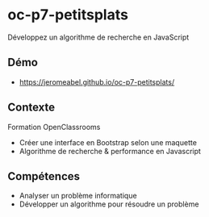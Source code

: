 # oc-p7-petitsplats
Développez un algorithme de recherche en JavaScript

## Démo
-  https://jeromeabel.github.io/oc-p7-petitsplats/

## Contexte
Formation OpenClassrooms

- Créer une interface en Bootstrap selon une maquette
- Algorithme de recherche & performance en Javascript

## Compétences
- Analyser un problème informatique
- Développer un algorithme pour résoudre un problème